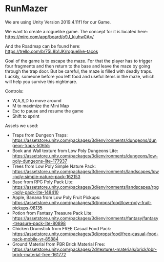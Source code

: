 # RunMazer

We are using Unity Version 2019.4.11f1 for our Game.

We want to create a roguelike game.
The concept for it is located here: https://miro.com/app/board/o9J_kiuhw0A=/

And the Roadmap can be found here: https://trello.com/b/75L8b1JK/roguelike-tacos

Goal of the game is to escape the maze. For that the player has to trigger four fragments and then return to the base and leave the maze by going through the trap door. But be careful, the maze is filled with deadly traps. Luckily, someone before you left food and useful items in the maze, which will help you survive this nightmare.

Controls:
 - W,A,S,D to move around
 - M to maximize the Mini Map
 - Esc to pause and resume the game
 - Shift to sprint 
  

Assets we used:
 - Traps from Dungeon Traps: https://assetstore.unity.com/packages/3d/environments/dungeons/dungeon-traps-50655 
 - Book and Wall texture from Low Poly Dungeons Lite: https://assetstore.unity.com/packages/3d/environments/dungeons/low-poly-dungeons-lite-177937 
 - Trees from Low Poly Simple Nature Pack: https://assetstore.unity.com/packages/3d/environments/landscapes/low-poly-simple-nature-pack-162153
 - Base from RPG Poly Pack Lite: https://assetstore.unity.com/packages/3d/environments/landscapes/rpg-poly-pack-lite-148410
 - Apple, Banana from Low Poly Fruit Pickups: https://assetstore.unity.com/packages/3d/props/food/low-poly-fruit-pickups-98135
 - Potion from Fantasy Treasure Pack Lite: https://assetstore.unity.com/packages/3d/environments/fantasy/fantasy-treasure-pack-lite-80898
 - Chicken Drumstick from FREE Casual Food Pack: https://assetstore.unity.com/packages/3d/props/food/free-casual-food-pack-mobile-vr-85884
 - Ground Material from PBR Brick Material Free: https://assetstore.unity.com/packages/2d/textures-materials/brick/pbr-brick-material-free-161772

